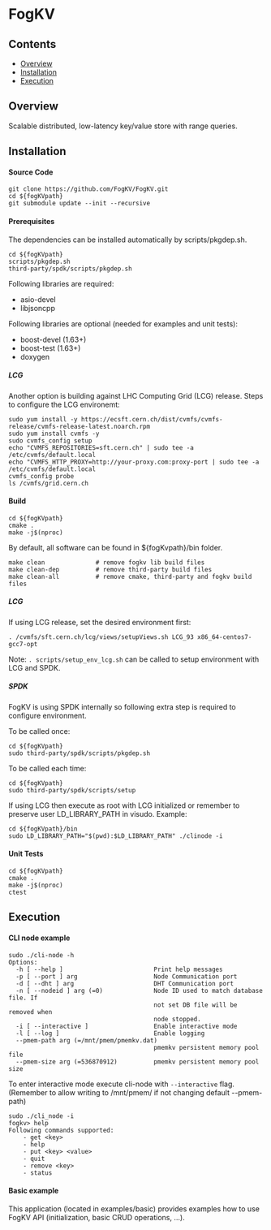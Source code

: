 # FogKV

## Contents

<ul>
<li><a href="#overview">Overview</a></li>
<li><a href="#installation">Installation</a></li>
<li><a href="#execution">Execution</a></li>
</ul>

<a name="overview"></a>
Overview
--------
Scalable distributed, low-latency key/value store with range queries.

<a name="installation"></a>
## Installation

#### Source Code
```
git clone https://github.com/FogKV/FogKV.git
cd ${fogKVpath}
git submodule update --init --recursive
```

#### Prerequisites

The dependencies can be installed automatically by scripts/pkgdep.sh.
```
cd ${fogKVpath}
scripts/pkgdep.sh
third-party/spdk/scripts/pkgdep.sh
```

Following libraries are required:
<ul>
<li>asio-devel</li>
<li>libjsoncpp</li>
</ul>
Following libraries are optional (needed for examples and unit tests):
<ul>
<li>boost-devel (1.63+)</li>
<li>boost-test (1.63+)</li>
<li>doxygen</li>
</ul>

##### LCG

Another option is building against LHC Computing Grid (LCG) release. Steps to configure the LCG environemt:
```
sudo yum install -y https://ecsft.cern.ch/dist/cvmfs/cvmfs-release/cvmfs-release-latest.noarch.rpm
sudo yum install cvmfs -y
sudo cvmfs_config setup
echo "CVMFS_REPOSITORIES=sft.cern.ch" | sudo tee -a /etc/cvmfs/default.local
echo "CVMFS_HTTP_PROXY=http://your-proxy.com:proxy-port | sudo tee -a /etc/cvmfs/default.local
cvmfs_config probe
ls /cvmfs/grid.cern.ch

```

#### Build


```
cd ${fogKVpath}
cmake .
make -j$(nproc)
```
By default, all software can be found in ${fogKvpath}/bin folder.

```
make clean              # remove fogkv lib build files
make clean-dep          # remove third-party build files
make clean-all          # remove cmake, third-party and fogkv build files
```

##### LCG
If using LCG release, set the desired environment first:
```
. /cvmfs/sft.cern.ch/lcg/views/setupViews.sh LCG_93 x86_64-centos7-gcc7-opt
```

Note: `. scripts/setup_env_lcg.sh` can be called to setup environment with LCG and SPDK.

##### SPDK
FogKV is using SPDK internally so following extra step is required to configure environment.

To be called once:
```
cd ${fogKVpath}
sudo third-party/spdk/scripts/pkgdep.sh
```

To be called each time:
```
cd ${fogKVpath}
sudo third-party/spdk/scripts/setup
```

If using LCG then execute as root with LCG initialized or remember to preserve user LD_LIBRARY_PATH in visudo.
Example:

```
cd ${fogKVpath}/bin
sudo LD_LIBRARY_PATH="$(pwd):$LD_LIBRARY_PATH" ./clinode -i
```

#### Unit Tests

```
cd ${fogKVpath}
cmake .
make -j$(nproc)
ctest
```

<a name="execution"></a>
## Execution

#### CLI node example 
```
sudo ./cli-node -h
Options:
  -h [ --help ]                         Print help messages
  -p [ --port ] arg                     Node Communication port
  -d [ --dht ] arg                      DHT Communication port
  -n [ --nodeid ] arg (=0)              Node ID used to match database file. If
                                        not set DB file will be removed when 
                                        node stopped.
  -i [ --interactive ]                  Enable interactive mode
  -l [ --log ]                          Enable logging
  --pmem-path arg (=/mnt/pmem/pmemkv.dat)
                                        pmemkv persistent memory pool file
  --pmem-size arg (=536870912)          pmemkv persistent memory pool size
```

To enter interactive mode execute cli-node with `--interactive` flag.
(Remember to allow writing to /mnt/pmem/ if not changing default --pmem-path)
```
sudo ./cli_node -i
fogkv> help
Following commands supported:
	- get <key>
	- help
	- put <key> <value>
	- quit
	- remove <key>
	- status

```

#### Basic example

This application (located in examples/basic) provides examples how to
use FogKV API (initialization, basic CRUD operations, ...).

